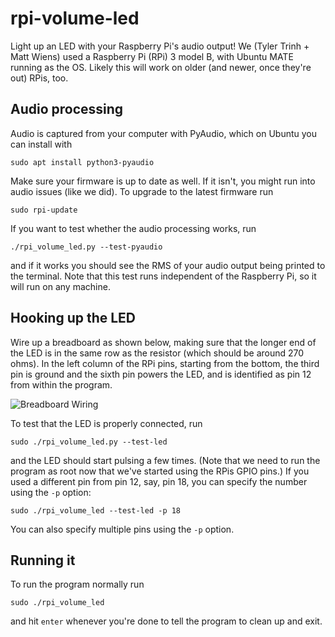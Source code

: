 # rpi-volume-led

Light up an LED with your Raspberry Pi's audio output! We (Tyler Trinh +
Matt Wiens) used a Raspberry Pi (RPi) 3 model B, with Ubuntu MATE
running as the OS. Likely this will work on older (and newer, once
they're out) RPis, too.

## Audio processing

Audio is captured from your computer with PyAudio, which on Ubuntu you can
install with

```
sudo apt install python3-pyaudio
```

Make sure your firmware is up to date as well. If it isn't, you might run into
audio issues (like we did). To upgrade to the latest firmware run

```
sudo rpi-update
```

If you want to test whether the audio processing works, run

```
./rpi_volume_led.py --test-pyaudio
```

and if it works you should see the RMS of your audio output being printed to the
terminal. Note that this test runs independent of the Raspberry Pi, so it
will run on any machine.

## Hooking up the LED

Wire up a breadboard as shown below, making sure that the longer end of
the LED is in the same row as the resistor (which should be around 270
ohms).  In the left column of the RPi pins, starting from the bottom,
the third pin is ground and the sixth pin powers the LED, and is
identified as pin 12 from within the program.

![Breadboard Wiring](https://i.imgur.com/viCKkxp.jpg)

To test that the LED is properly connected, run

```
sudo ./rpi_volume_led.py --test-led
```

and the LED should start pulsing a few times. (Note that we need to run the
program as root now that we've started using the RPis GPIO pins.) If you
used a different pin from pin 12, say, pin 18, you can specify the number using
the `-p` option:

```
sudo ./rpi_volume_led --test-led -p 18
```

You can also specify multiple pins using the `-p` option.

## Running it

To run the program normally run

```
sudo ./rpi_volume_led
```

and hit `enter` whenever you're done to tell the program to clean up and exit.
